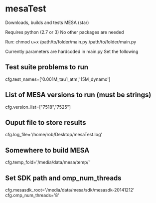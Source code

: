 # mesaTest
Downloads, builds and tests MESA (star)

Requires python (2.7 or 3)
No other packages are needed

Run:
chmod u+x /path/to/folder/main.py
/path/to/folder/main.py

Currently parameters are hardcoded in main.py
Set the following
## Test suite problems to run
cfg.test_names=['0.001M_tau1_atm','15M_dynamo']
## List of MESA versions to run (must be strings)
cfg.version_list=["7518","7525"]
## Ouput file to store results
cfg.log_file='/home/rob/Desktop/mesaTest.log'
## Somewhere to build MESA
cfg.temp_fold='/media/data/mesa/temp/'

## Set SDK path and omp_num_threads
cfg.mesasdk_root='/media/data/mesa/sdk/mesasdk-20141212'
cfg.omp_num_threads='8'
